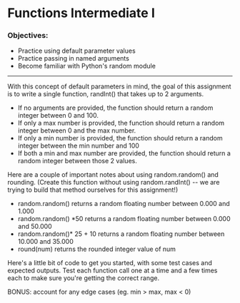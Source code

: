# Functions Intermediate I

<h3>Objectives:</h3>
<ul>
  <li>Practice using default parameter values</li>
  <li>Practice passing in named arguments</li>
  <li>Become familiar with Python's random module</li>
</ul>
<hr>
<p>With this concept of default parameters in mind, the goal of this assignment is to write a single function, randInt() that takes up to 2 arguments.</p>
<ul>
  <li>If no arguments are provided, the function should return a random integer between 0 and 100.</li>
  <li>If only a max number is provided, the function should return a random integer between 0 and the max number.</li>
  <li>If only a min number is provided, the function should return a random integer between the min number and 100 </li>
  <li>If both a min and max number are provided, the function should return a random integer between those 2 values.</li>
</ul>
<p>Here are a couple of important notes about using random.random() and rounding. (Create this function without using random.randInt() -- we are trying to build that method ourselves for this assignment!)</p>
<ul>
  <li>random.random() returns a random floating number between 0.000 and 1.000</li>
  <li>random.random() *50 returns a random floating number between 0.000 and 50.000</li>
<li>random.random()* 25 + 10 returns a random floating number between 10.000 and 35.000</li>
  <li>round(num) returns the rounded integer value of num</li>
</ul>
<p>Here's a little bit of code to get you started, with some test cases and expected outputs. Test each function call one at a time and a few times each to make sure you're getting the correct range.</p>
<p>BONUS: account for any edge cases (eg. min > max, max < 0)</p>
